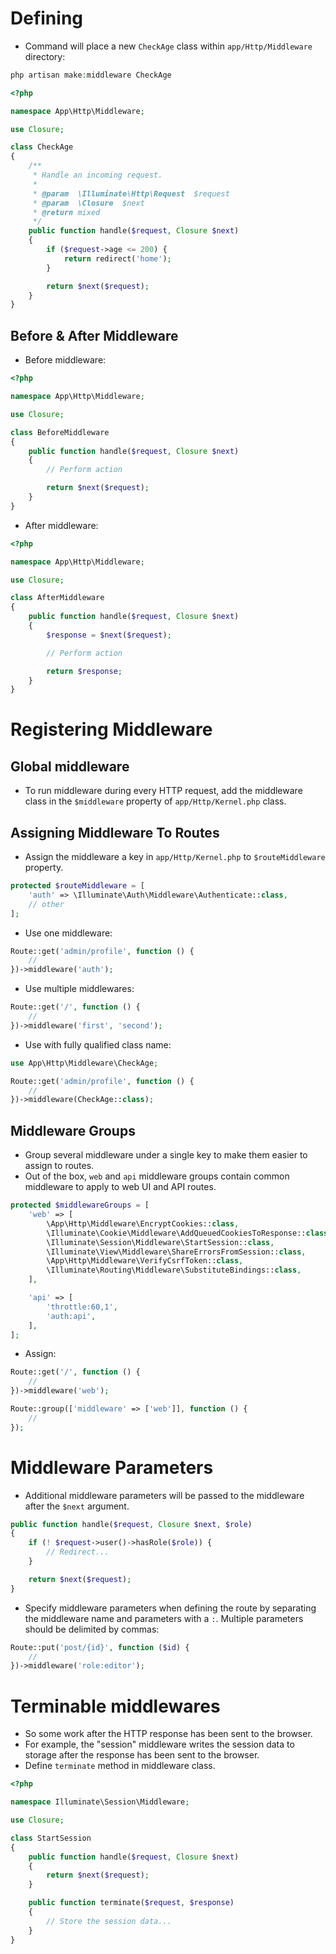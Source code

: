 # Defining

* Command will place a new `CheckAge` class within `app/Http/Middleware` directory:

```php
php artisan make:middleware CheckAge
```

```php
<?php

namespace App\Http\Middleware;

use Closure;

class CheckAge
{
    /**
     * Handle an incoming request.
     *
     * @param  \Illuminate\Http\Request  $request
     * @param  \Closure  $next
     * @return mixed
     */
    public function handle($request, Closure $next)
    {
        if ($request->age <= 200) {
            return redirect('home');
        }

        return $next($request);
    }
}
```

## Before & After Middleware

* Before middleware: 

```php
<?php

namespace App\Http\Middleware;

use Closure;

class BeforeMiddleware
{
    public function handle($request, Closure $next)
    {
        // Perform action

        return $next($request);
    }
}
```

* After middleware:

```php
<?php

namespace App\Http\Middleware;

use Closure;

class AfterMiddleware
{
    public function handle($request, Closure $next)
    {
        $response = $next($request);

        // Perform action

        return $response;
    }
}
```

# Registering Middleware

## Global middleware

* To run middleware during every HTTP request, add the middleware class in the `$middleware` property of `app/Http/Kernel.php` class.

## Assigning Middleware To Routes

* Assign the middleware a key in `app/Http/Kernel.php` to `$routeMiddleware` property.

```php
protected $routeMiddleware = [
    'auth' => \Illuminate\Auth\Middleware\Authenticate::class,
    // other
];
```

* Use one middleware:

```php
Route::get('admin/profile', function () {
    //
})->middleware('auth');
```

* Use multiple middlewares:

```php
Route::get('/', function () {
    //
})->middleware('first', 'second');
```

* Use with fully qualified class name:

```php
use App\Http\Middleware\CheckAge;

Route::get('admin/profile', function () {
    //
})->middleware(CheckAge::class);
```

## Middleware Groups

* Group several middleware under a single key to make them easier to assign to routes.
* Out of the box, `web` and `api` middleware groups contain common middleware to apply to web UI and API routes.

```php
protected $middlewareGroups = [
    'web' => [
        \App\Http\Middleware\EncryptCookies::class,
        \Illuminate\Cookie\Middleware\AddQueuedCookiesToResponse::class,
        \Illuminate\Session\Middleware\StartSession::class,
        \Illuminate\View\Middleware\ShareErrorsFromSession::class,
        \App\Http\Middleware\VerifyCsrfToken::class,
        \Illuminate\Routing\Middleware\SubstituteBindings::class,
    ],

    'api' => [
        'throttle:60,1',
        'auth:api',
    ],
];
```

* Assign:

```php
Route::get('/', function () {
    //
})->middleware('web');

Route::group(['middleware' => ['web']], function () {
    //
});
```

# Middleware Parameters

* Additional middleware parameters will be passed to the middleware after the `$next` argument.

```php
public function handle($request, Closure $next, $role)
{
    if (! $request->user()->hasRole($role)) {
        // Redirect...
    }

    return $next($request);
}
```

* Specify middleware parameters when defining the route by separating the middleware name and parameters with a `:`. Multiple parameters should be delimited by commas:

```php
Route::put('post/{id}', function ($id) {
    //
})->middleware('role:editor');
```

# Terminable middlewares

* So some work after the HTTP response has been sent to the browser.
* For example, the "session" middleware writes the session data to storage after the response has been sent to the browser.
* Define `terminate` method in middleware class.

```php
<?php

namespace Illuminate\Session\Middleware;

use Closure;

class StartSession
{
    public function handle($request, Closure $next)
    {
        return $next($request);
    }

    public function terminate($request, $response)
    {
        // Store the session data...
    }
}
```


